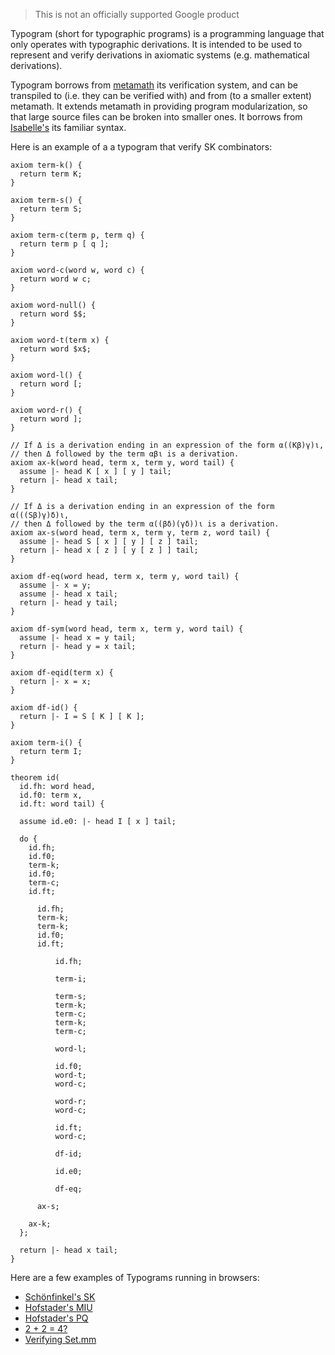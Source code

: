 > This is not an officially supported Google product

Typogram (short for typographic programs) is a programming language that only operates with typographic derivations. It is intended to be used to represent and verify derivations in axiomatic systems (e.g. mathematical derivations). 

Typogram borrows from [metamath](https://metamath.org) its verification system, and can be transpiled to (i.e. they can be verified with) and from (to a smaller extent) metamath. It extends metamath in providing program modularization, so that large source files can be broken into smaller ones. It borrows from [Isabelle's](https://en.wikipedia.org/wiki/Isabelle_(proof_assistant)) its familiar syntax.

Here is an example of a a typogram that verify SK combinators:

```
axiom term-k() {
  return term K;
}

axiom term-s() {
  return term S;
}

axiom term-c(term p, term q) {
  return term p [ q ];
}

axiom word-c(word w, word c) {
  return word w c;
}

axiom word-null() {
  return word $$;
}

axiom word-t(term x) {
  return word $x$;
}

axiom word-l() {
  return word [;
}

axiom word-r() {
  return word ];
}

// If Δ is a derivation ending in an expression of the form α((Kβ)γ)ι,
// then Δ followed by the term αβι is a derivation.
axiom ax-k(word head, term x, term y, word tail) {
  assume |- head K [ x ] [ y ] tail;
  return |- head x tail;
}

// If Δ is a derivation ending in an expression of the form α(((Sβ)γ)δ)ι,
// then Δ followed by the term α((βδ)(γδ))ι is a derivation.
axiom ax-s(word head, term x, term y, term z, word tail) {
  assume |- head S [ x ] [ y ] [ z ] tail;
  return |- head x [ z ] [ y [ z ] ] tail;
}

axiom df-eq(word head, term x, term y, word tail) {
  assume |- x = y;
  assume |- head x tail;
  return |- head y tail;
}

axiom df-sym(word head, term x, term y, word tail) {
  assume |- head x = y tail;
  return |- head y = x tail;
}

axiom df-eqid(term x) {
  return |- x = x;
}

axiom df-id() {
  return |- I = S [ K ] [ K ];
}

axiom term-i() {
  return term I;
}

theorem id(
  id.fh: word head,
  id.f0: term x,
  id.ft: word tail) {

  assume id.e0: |- head I [ x ] tail;

  do {
    id.fh;
    id.f0;
    term-k;
    id.f0;
    term-c;
    id.ft;

      id.fh;
      term-k;
      term-k;
      id.f0;
      id.ft;

          id.fh;

          term-i;

          term-s;
          term-k;
          term-c;
          term-k;
          term-c;

          word-l;

          id.f0;
          word-t;
          word-c;

          word-r;
          word-c;

          id.ft;
          word-c;

          df-id;

          id.e0;

          df-eq;

      ax-s;

    ax-k;
  };

  return |- head x tail;
}
```

Here are a few examples of Typograms running in browsers:

- [Schönfinkel's SK](https://code.sgo.to/2023/03/23/sk.html)
- [Hofstader's MIU](https://code.sgo.to/2022/04/12/hofstadter-miu.html)
- [Hofstader's PQ](https://code.sgo.to/2022/04/13/hofstadter-pq.html)
- [2 + 2 = 4?](https://code.sgo.to/2022/11/26/2p2e4.html)
- [Verifying Set.mm](https://code.sgo.to/2022/11/26/set.mm.html)


